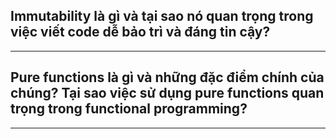 ## Immutability là gì và tại sao nó quan trọng trong việc viết code dễ bảo trì và đáng tin cậy?

---

## Pure functions là gì và những đặc điểm chính của chúng? Tại sao việc sử dụng pure functions quan trọng trong functional programming?

---